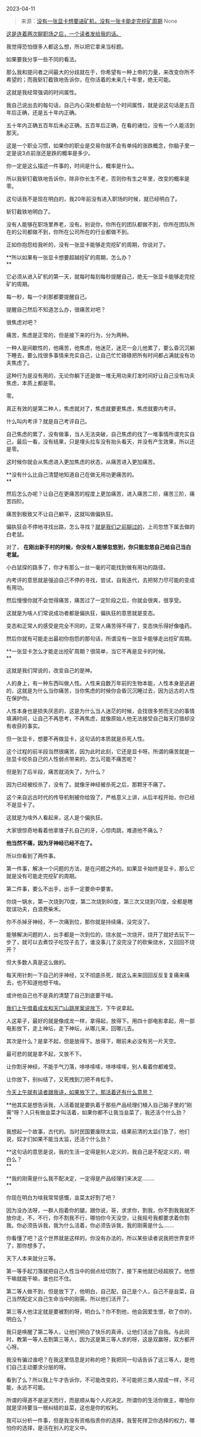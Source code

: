 2023-04-11

> 来源：[没有一张显卡想要进矿机，没有一张卡能走完挖矿周期](http://mp.weixin.qq.com/s?__biz=MzU3NDc5Nzc0NQ==&amp;mid=2247523465&amp;idx=1&amp;sn=ad49ce2f35c6c6b6f8954b1c3b411349&amp;chksm=fd2e3e57ca59b741bb97fdcc792a4763d12cf3f1c967ea48ea43a53146f225adecf75ac70747&amp;scene=127#wechat_redirect)
> None

[这是连着两次聊职场之后，一个读者发给我的话。](http://mp.weixin.qq.com/s?__biz=MzU0MjYwNDU2Mw==&mid=2247510315&idx=2&sn=b20a861d6d7c577a930f590ffc3cc1e5&chksm=fb1ac557cc6d4c41550e85a651895a49666129f48cac4c4a1837ac80d214c5a0118c54a5a7ca&scene=21#wechat_redirect)

我觉得恐怕很多人都这么想，所以把它拿来当标题。  

如果要我分享一些不同的看法。  

那么我和提问者之间最大的分歧就在于，你希望有一种上帝的力量，来改变你所不希望的；而我斩钉截铁地告诉你，在你活着的未来几十年里，绝无可能。

这就是我经常强调的时间属性。

我自己说出去的每句话，自己内心深处都会贴一个时间属性，就是说这句话是五百年后正确，还是五十年内正确。

五十年内正确五百年后未必正确，五百年后正确，在看的诸位，没有一个人能活到那天。  

这是一个职业习惯，如果你的职业是交易你就不会有单纯的涨跌概念，你脑子里一定是说3点前涨还是跌的概率是多少。  

你一定是这么描述一件事的，时间是什么，概率是什么。  

所以我斩钉截铁地告诉你，除非你长生不老，否则你有生之年里，改变的概率是零。  

这句话我不是现在明白的，我20年前没有进入职场的时候，就已经明白了。  

斩钉截铁地明白了。

没有人能够在职场里养老，没有。别说你，你所在的团队都做不到，你所在团队所在的公司都做不到，你所在公司所在的行业都做不到。  

正如你抱怨给我听的，没有一张显卡能够走完挖矿的周期，你说对了。  

 **所以如果有一张显卡想要超越挖矿的周期，怎么办？  
**

它必须从进入矿机的第一天，就每时每刻每秒提醒自己，绝无一张显卡能够走完挖矿的周期。  

每一秒，每一个刹那都要提醒自己。

提醒自己然后不知道怎么办，很痛苦对吧？  

很焦虑对吧？  

痛苦，焦虑是正常的，但是接下来的行为，分为两种。  

一种人是间歇性的，他痛苦，他焦虑，他迷茫，迷茫一会儿他累了，要么昏沉沉躺下睡去，要么找很多事情来充实自己，让自己忙忙碌碌把所有时间都占满就没有功夫焦虑了。  

这种行为是没有用的，无论你躺下还是做一堆无用功来打发时间好让自己没有功夫焦虑，本质上都是零。  

零。

真正有效的是第二种人，焦虑就对了，焦虑就要更焦虑，焦虑就要内考评。  

什么叫内考评？就是自己考评自己。

自己焦虑的累了，没有做事，当人无法突破，自己焦虑的找了一堆事情所谓充实自己，最后一看，没有结果，只是埋头拉车没有抬头看天，并没有产生效果，所以还是零。  

这时候你就会从焦虑进入更加焦虑的状态，从痛苦进入更加痛苦。  

 **没有什么比自己清楚地知道自己在做无用功更痛苦的。  
**

然后怎么办呢？让自己在更痛苦的程度上更加痛苦，进入痛苦二阶，痛苦三阶，痛苦四阶。  

痛苦到极致又不让自己躺平，这就叫做偏执狂。  

偏执狂会不停地寻找出路，怎么寻找？[就是我们之前聊过的](http://mp.weixin.qq.com/s?__biz=MzU0MjYwNDU2Mw==&mid=2247510315&idx=2&sn=b20a861d6d7c577a930f590ffc3cc1e5&chksm=fb1ac557cc6d4c41550e85a651895a49666129f48cac4c4a1837ac80d214c5a0118c54a5a7ca&scene=21#wechat_redirect)，上司忽悠下属去做的白老鼠。  

对了， **在刚出新手村的时候，你没有人能够忽悠到，你只能忽悠自己给自己当白老鼠。**

小白鼠探的路多了，你才有那么一丝一毫的可能找到做有用功的路径。  

内考评的意思就是强迫自己不停的寻找，尝试，自我迭代，去把努力尽可能的变成有用功。  

然后慢慢你就不会觉得痛苦，痛苦过了一定阶段之后，你就会很爽，很享受。  

这就是为啥人们常说成功者都是偏执狂，偏执狂的意思就是变态。  

变态和正常人的感受是完全不同的，正常人痛苦得不得了，变态快乐得好像嗑药。  

然后你就有可能走出最初你抱怨的那句话，所谓没有一张显卡能够走出挖矿周期。  

 **一张显卡怎么才能走出挖矿周期？很简单，当它不再是显卡的时候。  
**

这就是我们常说的，改变自己的是神。

人的身上，有一种东西叫做人性。人性来自数万年前的生物本能，人性本身是逃避的，这就是为什么当你痛苦，当你焦虑的时候你会昏沉沉睡过去，因为远古的人性在保护你。  

人性本身也是损失厌恶的，这是为什么当人迷茫的时候，会找很多劳而无功的事情填满时间，让自己不再思考，不再焦虑，就像原始人他无法接受自己每天打猎却没有收获的事实。  

但一张显卡，想要不再做显卡，这句话的本质就是杀死人性。  

这个过程的前半段当然很痛苦，因为此时此刻，它还是显卡呀。所谓的痛苦就是一张显卡绞杀自己的人性弱点带来的，怎么可能不痛苦呢？

但是到了后半段，痛苦就消失了，为什么？  

因为已经被绞杀了，没有了。就像牙神经被杀死之后，那颗牙不痛了。

这个来自远古时代的传导机制被你给毁了，严格意义上讲，从后半程开始，你已经不是显卡了。  

这就是为啥外人看起来，这人是个偏执狂。  

大家很惊奇地看着他拿锥子扎自己的牙，心惊肉跳，难道他不痛么？  

 **他当然不痛，因为牙神经已经不在了。**

所以你看到了两件事。  

第一件事，解决一个问题的方法，是在问题之外的。如果显卡始终是显卡，那么它就是没有可能走完挖矿的周期。

第二件事，要么不出手，出手一定要命中要害。

你烧一锅水，第一次烧到70度，第二次烧到80度，第三次又烧到70度，全都是瞎耽误功夫，白浪费柴禾。

你不杀掉牙神经，不一次痛到位，那你就是持续痛，没完没了。  

能够解决问题的人，出手都是一次到位的，烧水就一次烧开，烧开了就好去玩下一步了，就可以去煮饺子吃饺子去了，谁没事儿了没完没了的砍柴烧水，又回回不烧开？

但大多数人真是这么做的。  

每天用针刺一下自己的牙神经，又不彻底杀死，就这么来来回回反反复复痛来痛去，也不知道他想干啥。

或许他自己也不是真的清楚了自己到底要干啥。

[我们上午借着成龙和天门山跳崖案说放下](http://mp.weixin.qq.com/s?__biz=MzU0MjYwNDU2Mw==&mid=2247510325&idx=2&sn=3aaa0444769a89a94d01cb42a2946c49&chksm=fb1ac549cc6d4c5f6596fca732c0eb2674e850fb536a945f74bb590f8ec7c913758204fb58b3&scene=21#wechat_redirect)，下午说拿起。

人这辈子，最好的就是像成龙一样，拿得起，放得下。用四十部电影拿起，用一部电影放下，走上神坛，走下神坛，从哪儿来，回哪儿去。  

其次是什么？是拿不起，但是放得下。放得下，眼前未必没有另一片天空。

最可悲的就是拿不起，又放不下。

让你割牙神经，不能手气刀落，哆哆嗦嗦，哆哆嗦嗦，别人看着你都难受。

让你放下，别纠结了，又死拽到刀把不肯松手。

[今天上午就有读者跟我讲，如果放下了，那活着还有什么意思？  
](http://mp.weixin.qq.com/s?__biz=MzU0MjYwNDU2Mw==&mid=2247510325&idx=2&sn=3aaa0444769a89a94d01cb42a2946c49&chksm=fb1ac549cc6d4c5f6596fca732c0eb2674e850fb536a945f74bb590f8ec7c913758204fb58b3&scene=21#wechat_redirect)

 **他其实是想告诉我，人活着就是要执着于那些产品经理们植入自己脑子里的“刚需”呀？人只有做韭菜才叫活着，如果你都不让我当韭菜了，我还活个什么劲？  
**

我想起一个故事，古代的。当时民国要废除太监，结果前清的太监们急了，他们说，奴才们如果不能当太监，还活个什么劲？  

 **这句话的意思是说，我的生活一定得是别人定义的，我自己是不配定义的，明白么？  
**

 **我的刚需是什么我不配决定，一定得是产品经理们来决定........  
**

你现在明白为啥我常常感慨，韭菜太好割了吧？  

因为没办法呀，一群人抱着你的腿，跟你说，哥，求求你，割我，你不割我我就不放你走，不，不行，你不割我不行，哪怕你今天没空，让我摇号我都要求着你割我。你必须告诉我，我为什么活着，你必须告诉我，我的刚需是什么.......

你看懂了吧？这个世界就是这样的。你没有办法的，所以某些读者说我把世界变坏了，那你想多了。  

天下人本来就分三等。

第一等手起刀落就把自己人性当中的弱点给切割了，接下来他就已经超脱了。他想干嘛就能干嘛，谁也拦不住。

第二等人做不到，但是放下了，他明白，自己配，自己是个人，自己不是韭菜，自己当然配定义自己生命当中的刚需。所以他们活开了。

第三等人他注定就是要被割的呀，明白么？你不割他，他会因爱生恨，砍了你的，明白么？

我只是唤醒了第二等人，让他们明白了快乐的真谛，让他们活出了自我。与此同时，教第一等人去割第三等人，因为这是第三等人求的呀，这是双赢呀，双方都开心呀。  

我没有骗过谁吧？在我这里信息是对称的吧？我把同一句话告诉了这三等人，是他们自己主动要求分层的呀。  

看到了么？所以我上午才告诉你，不可能改变的，不可能把三类人捏成一样，不可能，永远不可能。

所谓的得道不是逆天而行，而是顺从每个人的决定。所谓你的生活你做主，哪怕你就是坚持要当一根纠结的韭菜，这也是你的权利。  

我可以分析一件事，但是我没有资格指责你的选择，我誓死捍卫你选择的权力，哪怕你的选择，是活在别人的定义中。  

